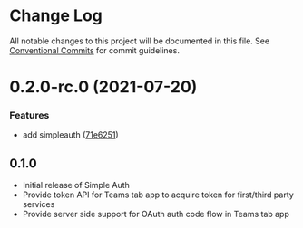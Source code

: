 # Change Log

All notable changes to this project will be documented in this file.
See [Conventional Commits](https://conventionalcommits.org) for commit guidelines.

# 0.2.0-rc.0 (2021-07-20)


### Features

* add simpleauth ([71e6251](https://github.com/wenytang-ms-123/testavc/commit/71e625198ef841b17753d302e1f9e303e58dd670))





## 0.1.0
* Initial release of Simple Auth
* Provide token API for Teams tab app to acquire token for first/third party services
* Provide server side support for OAuth auth code flow in Teams tab app
